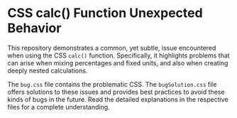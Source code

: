 # CSS calc() Function Unexpected Behavior

This repository demonstrates a common, yet subtle, issue encountered when using the CSS `calc()` function.  Specifically, it highlights problems that can arise when mixing percentages and fixed units, and also when creating deeply nested calculations.

The `bug.css` file contains the problematic CSS.  The `bugSolution.css` file offers solutions to these issues and provides best practices to avoid these kinds of bugs in the future.  Read the detailed explanations in the respective files for a complete understanding.